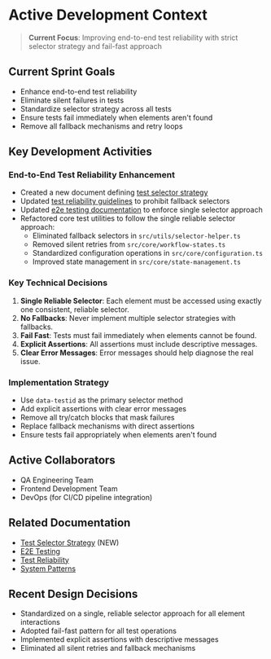 # Active Development Context

<!--
Last Updated: 12/04/2025
Related Documents:
- [Test Selector Strategy](./testing/test-selector-strategy.md)
- [E2E Testing](./testing/e2e-testing.md)
- [Test Reliability](./testing/test-reliability.md)
- [System Patterns](./systemPatterns.md)
-->

> **Current Focus**: Improving end-to-end test reliability with strict selector strategy and fail-fast approach

## Current Sprint Goals

- Enhance end-to-end test reliability
- Eliminate silent failures in tests
- Standardize selector strategy across all tests
- Ensure tests fail immediately when elements aren't found
- Remove all fallback mechanisms and retry loops

## Key Development Activities

### End-to-End Test Reliability Enhancement

- Created a new document defining [test selector strategy](./testing/test-selector-strategy.md)
- Updated [test reliability guidelines](./testing/test-reliability.md) to prohibit fallback selectors
- Updated [e2e testing documentation](./testing/e2e-testing.md) to enforce single selector approach
- Refactored core test utilities to follow the single reliable selector approach:
  - Eliminated fallback selectors in `src/utils/selector-helper.ts`
  - Removed silent retries from `src/core/workflow-states.ts`
  - Standardized configuration operations in `src/core/configuration.ts`
  - Improved state management in `src/core/state-management.ts`

### Key Technical Decisions

1. **Single Reliable Selector**: Each element must be accessed using exactly one consistent, reliable selector.
2. **No Fallbacks**: Never implement multiple selector strategies with fallbacks.
3. **Fail Fast**: Tests must fail immediately when elements cannot be found.
4. **Explicit Assertions**: All assertions must include descriptive messages.
5. **Clear Error Messages**: Error messages should help diagnose the real issue.

### Implementation Strategy

- Use `data-testid` as the primary selector method
- Add explicit assertions with clear error messages
- Remove all try/catch blocks that mask failures
- Replace fallback mechanisms with direct assertions
- Ensure tests fail appropriately when elements aren't found

## Active Collaborators

- QA Engineering Team
- Frontend Development Team
- DevOps (for CI/CD pipeline integration)

## Related Documentation

- [Test Selector Strategy](./testing/test-selector-strategy.md) (NEW)
- [E2E Testing](./testing/e2e-testing.md)
- [Test Reliability](./testing/test-reliability.md)
- [System Patterns](./systemPatterns.md)

## Recent Design Decisions

- Standardized on a single, reliable selector approach for all element interactions
- Adopted fail-fast pattern for all test operations
- Implemented explicit assertions with descriptive messages
- Eliminated all silent retries and fallback mechanisms
